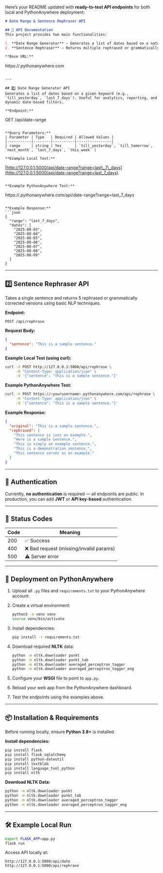 Here’s your README updated with **ready-to-test API endpoints** for both local and PythonAnywhere deployment:

```markdown
# Date Range & Sentence Rephraser API

## 📄 API Documentation
This project provides two main functionalities:

1. **Date Range Generator** – Generates a list of dates based on a natural language date range keyword.  
2. **Sentence Rephraser** – Returns multiple rephrased or grammatically corrected versions of a given sentence.

**Base URL:**  
```

https\://<yourusername>.pythonanywhere.com

```

---

## 1️⃣ Date Range Generator API
Generates a list of dates based on a given keyword (e.g., `till_yesterday`, `last_7_days`). Useful for analytics, reporting, and dynamic date-based filters.

**Endpoint:**  
```

GET /api/date-range

```

**Query Parameters:**
| Parameter | Type   | Required | Allowed Values |
|-----------|--------|----------|----------------|
| range     | string | Yes      | `till_yesterday`, `till_tomorrow`, `next_month`, `last_7_days`, `this_week` |

**Example Local Test:**
```

[http://127.0.0.1:5000/api/date-range?range=last\_7\_days](http://127.0.0.1:5000/api/date-range?range=last_7_days)

```

**Example PythonAnywhere Test:**
```

https\://<yourusername>.pythonanywhere.com/api/date-range?range=last\_7\_days

````

**Example Response:**
```json
{
  "range": "last_7_days",
  "dates": [
    "2025-08-03",
    "2025-08-04",
    "2025-08-05",
    "2025-08-06",
    "2025-08-07",
    "2025-08-08",
    "2025-08-09"
  ]
}
````

---

## 2️⃣ Sentence Rephraser API

Takes a single sentence and returns 5 rephrased or grammatically corrected versions using basic NLP techniques.

**Endpoint:**

```
POST /api/rephrase
```

**Request Body:**

```json
{
  "sentence": "This is a sample sentence."
}
```

**Example Local Test (using curl):**

```bash
curl -X POST http://127.0.0.1:5000/api/rephrase \
     -H "Content-Type: application/json" \
     -d '{"sentence": "This is a sample sentence."}'
```

**Example PythonAnywhere Test:**

```bash
curl -X POST https://<yourusername>.pythonanywhere.com/api/rephrase \
     -H "Content-Type: application/json" \
     -d '{"sentence": "This is a sample sentence."}'
```

**Example Response:**

```json
{
  "original": "This is a sample sentence.",
  "rephrased": [
    "This sentence is just an example.",
    "Here is a sample sentence.",
    "This is simply an example sentence.",
    "This is a demonstration sentence.",
    "This sentence serves as an example."
  ]
}
```

---

## 🔐 Authentication

Currently, **no authentication** is required — all endpoints are public.
In production, you can add **JWT** or **API key-based** authentication.

---

## 📡 Status Codes

| Code | Meaning                                |
| ---- | -------------------------------------- |
| 200  | ✅ Success                              |
| 400  | ❌ Bad request (missing/invalid params) |
| 500  | ⚠️ Server error                        |

---

## 🚀 Deployment on PythonAnywhere

1. Upload all `.py` files and `requirements.txt` to your PythonAnywhere account.
2. Create a virtual environment:

   ```bash
   python3 -m venv venv
   source venv/bin/activate
   ```
3. Install dependencies:

   ```bash
   pip install -r requirements.txt
   ```
4. Download required **NLTK** data:

   ```bash
   python -m nltk.downloader punkt
   python -m nltk.downloader punkt_tab
   python -m nltk.downloader averaged_perceptron_tagger
   python -m nltk.downloader averaged_perceptron_tagger_eng
   ```
5. Configure your **WSGI** file to point to `app.py`.
6. Reload your web app from the PythonAnywhere dashboard.
7. Test the endpoints using the examples above.

---

## 📦 Installation & Requirements

Before running locally, ensure **Python 3.8+** is installed.

**Install dependencies:**

```bash
pip install flask
pip install flask_sqlalchemy
pip install python-dateutil
pip install textblob
pip install language_tool_python
pip install nltk
```

**Download NLTK Data:**

```bash
python -m nltk.downloader punkt
python -m nltk.downloader punkt_tab
python -m nltk.downloader averaged_perceptron_tagger
python -m nltk.downloader averaged_perceptron_tagger_eng
```

---

## 🛠 Example Local Run

```bash
export FLASK_APP=app.py
flask run
```

Access API locally at:

```
http://127.0.0.1:5000/api/date
http://127.0.0.1:5000/api/rephrase

```

